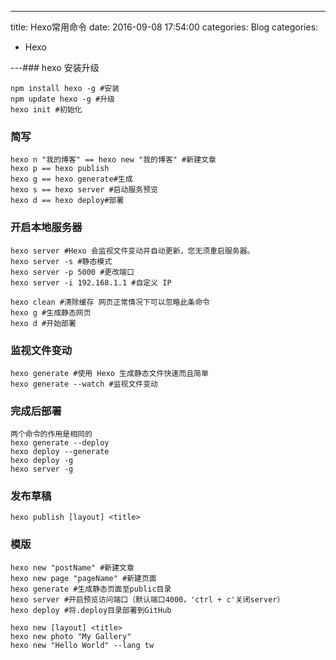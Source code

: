 ---
title: Hexo常用命令
date: 2016-09-08 17:54:00
categories: Blog
categories:
  - Hexo

---### hexo 安装升级

```
npm install hexo -g #安装
npm update hexo -g #升级
hexo init #初始化
```

### 简写

```
hexo n "我的博客" == hexo new "我的博客" #新建文章
hexo p == hexo publish
hexo g == hexo generate#生成
hexo s == hexo server #启动服务预览
hexo d == hexo deploy#部署
```

### 开启本地服务器

```
hexo server #Hexo 会监视文件变动并自动更新，您无须重启服务器。
hexo server -s #静态模式
hexo server -p 5000 #更改端口
hexo server -i 192.168.1.1 #自定义 IP

hexo clean #清除缓存 网页正常情况下可以忽略此条命令
hexo g #生成静态网页
hexo d #开始部署
```

### 监视文件变动

```
hexo generate #使用 Hexo 生成静态文件快速而且简单
hexo generate --watch #监视文件变动
```

### 完成后部署

```
两个命令的作用是相同的
hexo generate --deploy
hexo deploy --generate
hexo deploy -g
hexo server -g
```

### 发布草稿

```
hexo publish [layout] <title>
```

### 模版

```
hexo new "postName" #新建文章
hexo new page "pageName" #新建页面
hexo generate #生成静态页面至public目录
hexo server #开启预览访问端口（默认端口4000，'ctrl + c'关闭server）
hexo deploy #将.deploy目录部署到GitHub

hexo new [layout] <title>
hexo new photo "My Gallery"
hexo new "Hello World" --lang tw
```
